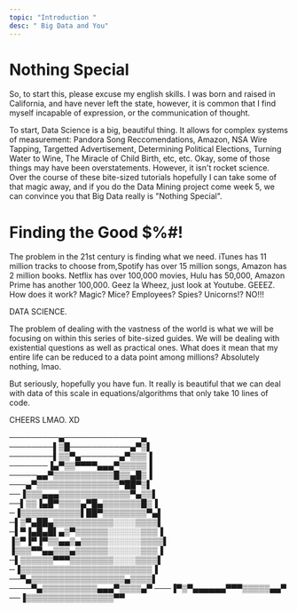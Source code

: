 ```yaml
---
topic: "Introduction "
desc: " Big Data and You"
---
```


<h1>Nothing Special</h1>

So, to start this, please excuse my english skills. I was born and raised in California, and have never left the state, however, it is common that I find myself incapable of expression, or the communication of thought.

To start, Data Science is a big, beautiful thing. It allows for complex systems of measurement: Pandora Song Reccomendations, Amazon, NSA Wire Tapping, Targetted Advertisement, Determining Political Elections, Turning Water to Wine, The Miracle of Child Birth, etc, etc. Okay, some of those things may have been overstatements. However, it isn't rocket science. Over the course of these bite-sized tutorials hopefully I can take some of that magic away, and if you do the Data Mining project come week 5, we can convince you that Big Data really is "Nothing Special".

<h1>Finding the Good $%#!</h1>

The problem in the 21st century is finding what we need. iTunes has 11 million tracks to choose from,Spotify has over 15 million songs, Amazon has 2 million books. Netflix has over 100,000 movies, Hulu has 50,000, Amazon Prime has another 100,000. Geez la Wheez, just look at Youtube. GEEEZ. How does it work? Magic? Mice? Employees? Spies? Unicorns!? NO!!! 

DATA SCIENCE.

The problem of dealing with the vastness of the world is what we will be focusing on within this series of bite-sized guides. We will be dealing with existential questions as well as practical ones. What does it mean that my entire life can be reduced to a data point among millions? Absolutely nothing, lmao.

But seriously, hopefully you have fun. It really is beautiful that we can deal with data of this scale in equations/algorithms that only take 10 lines of code.

CHEERS LMAO. XD 

<p>─────────▄──────────────▄
────────▌▒█───────────▄▀▒▌
────────▌▒▒▀▄───────▄▀▒▒▒▐
───────▐▄▀▒▒▀▀▀▀▄▄▄▀▒▒▒▒▒▐
─────▄▄▀▒▒▒▒▒▒▒▒▒▒▒█▒▒▄█▒▐
───▄▀▒▒▒▒▒▒▒▒▒▒▒▒▒▒▒▀██▀▒▌
──▐▒▒▒▄▄▄▒▒▒▒▒▒▒▒▒▒▒▒▒▀▄▒▒▌
──▌▒▒▐▄█▀▒▒▒▒▄▀█▄▒▒▒▒▒▒▒█▒▐
─▐▒▒▒▒▒▒▒▒▒▒▒▌██▀▒▒▒▒▒▒▒▒▀▄▌
─▌▒▀▄██▄▒▒▒▒▒▒▒▒▒▒▒░░░░▒▒▒▒▌
─▌▀▐▄█▄█▌▄▒▀▒▒▒▒▒▒░░░░░░▒▒▒▐
▐▒▀▐▀▐▀▒▒▄▄▒▄▒▒▒▒▒░░░░░░▒▒▒▒▌
▐▒▒▒▀▀▄▄▒▒▒▄▒▒▒▒▒▒░░░░░░▒▒▒▐
─▌▒▒▒▒▒▒▀▀▀▒▒▒▒▒▒▒▒░░░░▒▒▒▒▌
─▐▒▒▒▒▒▒▒▒▒▒▒▒▒▒▒▒▒▒▒▒▒▒▒▒▐
──▀▄▒▒▒▒▒▒▒▒▒▒▒▒▒▒▒▒▒▄▒▒▒▒▌
────▀▄▒▒▒▒▒▒▒▒▒▒▄▄▄▀▒▒▒▒▄▀
───▐▀▒▀▄▄▄▄▄▄▀▀▀▒▒▒▒▒▄▄▀
──▐▒▒▒▒▒▒▒▒▒▒▒▒▒▒▒▒▀▀</p>
